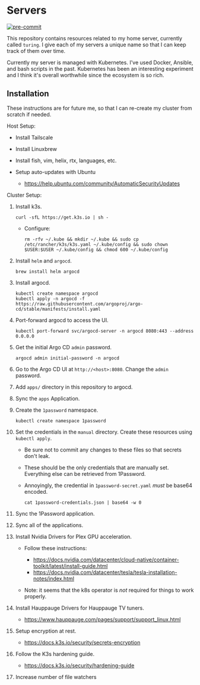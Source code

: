 # Servers

[![pre-commit](https://github.com/shepherdjerred/servers/actions/workflows/pre-commit.yml/badge.svg)](https://github.com/shepherdjerred/servers/actions/workflows/pre-commit.yml)

This repository contains resources related to my home server, currently called
`turing`. I give each of my servers a unique name so that I can keep track of
them over time.

Currently my server is managed with Kubernetes. I've used Docker, Ansible, and
bash scripts in the past. Kubernetes has been an interesting experiment and I
think it's overall worthwhile since the ecosystem is so rich.

## Installation

These instructions are for future me, so that I can re-create my cluster from
scratch if needed.

Host Setup:

- Install Tailscale
- Install Linuxbrew
- Install fish, vim, helix, rtx, languages, etc.
- Setup auto-updates with Ubuntu

  - https://help.ubuntu.com/community/AutomaticSecurityUpdates

Cluster Setup:

1. Install k3s.

   ```
   curl -sfL https://get.k3s.io | sh -
   ```

   - Configure:

     ```
     rm -rfv ~/.kube && mkdir ~/.kube && sudo cp /etc/rancher/k3s/k3s.yaml ~/.kube/config && sudo chown $USER:$USER ~/.kube/config && chmod 600 ~/.kube/config
     ```

1. Install `helm` and `argocd`.

   ```
   brew install helm argocd
   ```

1. Install argocd.

   ```
   kubectl create namespace argocd
   kubectl apply -n argocd -f https://raw.githubusercontent.com/argoproj/argo-cd/stable/manifests/install.yaml
   ```

1. Port-forward argocd to access the UI.

   ```
   kubectl port-forward svc/argocd-server -n argocd 8080:443 --address 0.0.0.0
   ```

1. Get the initial Argo CD `admin` password.

   ```
   argocd admin initial-password -n argocd
   ```

1. Go to the Argo CD UI at `http://<host>:8080`. Change the `admin` password.

1. Add `apps/` directory in this repository to argocd.
1. Sync the `apps` Application.
1. Create the `1password` namespace.

   ```
   kubectl create namespace 1password
   ```

1. Set the credentials in the `manual` directory. Create these resources using
   `kubectl apply`.

   - Be sure not to commit any changes to these files so that secrets don't
     leak.
   - These should be the only credentials that are manually set. Everything else
     can be retrieved from 1Password.
   - Annoyingly, the credential in `1password-secret.yaml` _must_ be base64
     encoded.

     ```
     cat 1password-credentials.json | base64 -w 0
     ```

1. Sync the 1Password application.
1. Sync all of the applications.
1. Install Nvidia Drivers for Plex GPU acceleration.

   - Follow these instructions:

     - https://docs.nvidia.com/datacenter/cloud-native/container-toolkit/latest/install-guide.html
     - https://docs.nvidia.com/datacenter/tesla/tesla-installation-notes/index.html

   - Note: it seems that the k8s operator is _not_ required for things to work
     properly.

1. Install Hauppauge Drivers for Hauppauge TV tuners.

   - https://www.hauppauge.com/pages/support/support_linux.html

1. Setup encryption at rest.

   - https://docs.k3s.io/security/secrets-encryption

1. Follow the K3s hardening guide.

   - https://docs.k3s.io/security/hardening-guide

1. Increase number of file watchers
